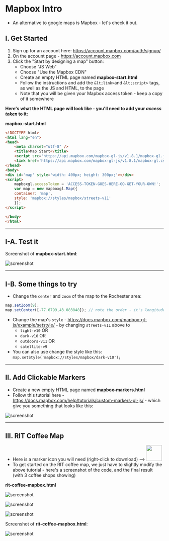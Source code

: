 # Mapbox Intro


- An alternative to google maps is Mapbox - let's check it out.


## I. Get Started

1. Sign up for an account here: https://account.mapbox.com/auth/signup/
2. On the account page - https://account.mapbox.com
3. Click the "Start by designing a map" button:
    - Choose "JS Web"
    - Choose "Use the Mapbox CDN"
    - Create an empty HTML page named **mapbox-start.html**
    - Follow the instructions and add the `&lt;link>`and `&lt;script>` tags, as well as the JS and HTML, to the page
    - Note that you will be given your Mapbox access token - keep a copy of it somewhere


**Here's what the HTML page will look like - you'll need to add your *access token* to it:**

**mapbox-start.html**

```html
<!DOCTYPE html>
<html lang="en">
<head>
	<meta charset="utf-8" />
	<title>Map Start</title>
	<script src='https://api.mapbox.com/mapbox-gl-js/v1.8.1/mapbox-gl.js'></script>
	<link href='https://api.mapbox.com/mapbox-gl-js/v1.8.1/mapbox-gl.css' rel='stylesheet' />
</head>
<body>
<div id='map' style='width: 400px; height: 300px;'></div>
<script>
	mapboxgl.accessToken = 'ACCESS-TOKEN-GOES-HERE-GO-GET-YOUR-OWN!';
	var map = new mapboxgl.Map({
	container: 'map',
	style: 'mapbox://styles/mapbox/streets-v11'
	});
</script>

</body>
</html>
```

<hr>

## I-A. Test it

Screenshot of **mapbox-start.html**:

![screenshot](./_images/_map-images/maps-1.jpg)


<hr>

## I-B. Some things to try

- Change the `center` and `zoom` of the map to the Rochester area:

```js
map.setZoom(9);
map.setCenter([-77.6799,43.083848]); // note the order - it's longitude,latitude - which is opposite of Google Maps
```

- Change the map's `style` - https://docs.mapbox.com/mapbox-gl-js/example/setstyle/ - by changing `streets-v11` above to 
  - `light-v10` OR
  - `dark-v10` OR
  - `outdoors-v11` OR
  - `satellite-v9`
- You can also use change the style like this: `map.setStyle('mapbox://styles/mapbox/dark-v10');`


<hr>

## II. Add Clickable Markers

- Create a new empty HTML page named **mapbox-markers.html**
- Follow this tutorial here - https://docs.mapbox.com/help/tutorials/custom-markers-gl-js/ - which give you something that looks like this:

![screenshot](./_images/mapbox-2.png)

<hr>

## III. RIT Coffee Map

- Here is a marker icon you will need (right-click to download) --> <img src="_images/coffee-icon.png" height="50" width="50" >
- To get started on the RIT coffee map, we just have to slightly modify the above tutorial - here's a screenshot of the code, and the final result (with 3 coffee shops showing)

**rit-coffee-mapbox.html**

![screenshot](./_images/mapbox-3.png)

![screenshot](./_images/mapbox-4.png)

![screenshot](./_images/mapbox-5.png)

Screenshot of **rit-coffee-mapbox.html**:

![screenshot](./_images/mapbox-6.png)







